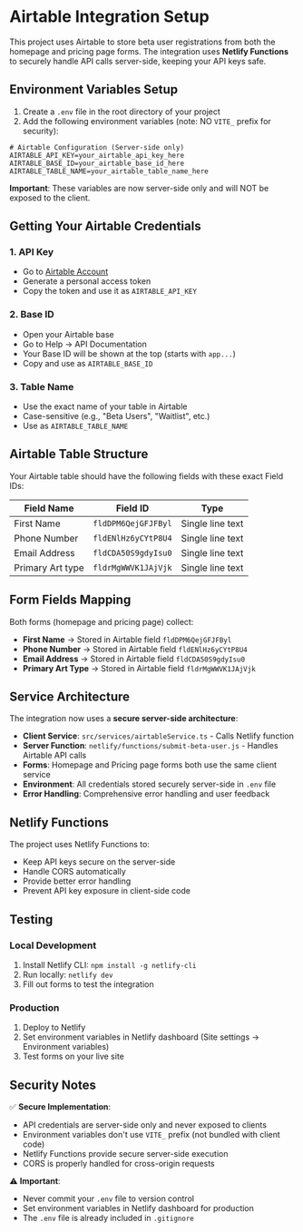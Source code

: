 # Airtable Integration Setup

This project uses Airtable to store beta user registrations from both the homepage and pricing page forms. The integration uses **Netlify Functions** to securely handle API calls server-side, keeping your API keys safe.

## Environment Variables Setup

1. Create a `.env` file in the root directory of your project
2. Add the following environment variables (note: NO `VITE_` prefix for security):

```env
# Airtable Configuration (Server-side only)
AIRTABLE_API_KEY=your_airtable_api_key_here
AIRTABLE_BASE_ID=your_airtable_base_id_here
AIRTABLE_TABLE_NAME=your_airtable_table_name_here
```

**Important**: These variables are now server-side only and will NOT be exposed to the client.

## Getting Your Airtable Credentials

### 1. API Key
- Go to [Airtable Account](https://airtable.com/account)
- Generate a personal access token
- Copy the token and use it as `AIRTABLE_API_KEY`

### 2. Base ID
- Open your Airtable base
- Go to Help → API Documentation
- Your Base ID will be shown at the top (starts with `app...`)
- Copy and use as `AIRTABLE_BASE_ID`

### 3. Table Name
- Use the exact name of your table in Airtable
- Case-sensitive (e.g., "Beta Users", "Waitlist", etc.)
- Use as `AIRTABLE_TABLE_NAME`

## Airtable Table Structure

Your Airtable table should have the following fields with these exact Field IDs:

| Field Name | Field ID | Type |
|------------|----------|------|
| First Name | `fldDPM6QejGFJFByl` | Single line text |
| Phone Number | `fldENlHz6yCYtP8U4` | Single line text |
| Email Address | `fldCDA50S9gdyIsu0` | Single line text |
| Primary Art type | `fldrMgWWVK1JAjVjk` | Single line text |

## Form Fields Mapping

Both forms (homepage and pricing page) collect:
- **First Name** → Stored in Airtable field `fldDPM6QejGFJFByl`
- **Phone Number** → Stored in Airtable field `fldENlHz6yCYtP8U4`
- **Email Address** → Stored in Airtable field `fldCDA50S9gdyIsu0`
- **Primary Art Type** → Stored in Airtable field `fldrMgWWVK1JAjVjk`

## Service Architecture

The integration now uses a **secure server-side architecture**:

- **Client Service**: `src/services/airtableService.ts` - Calls Netlify function
- **Server Function**: `netlify/functions/submit-beta-user.js` - Handles Airtable API calls
- **Forms**: Homepage and Pricing page forms both use the same client service
- **Environment**: All credentials stored securely server-side in `.env` file
- **Error Handling**: Comprehensive error handling and user feedback

## Netlify Functions

The project uses Netlify Functions to:
- Keep API keys secure on the server-side
- Handle CORS automatically
- Provide better error handling
- Prevent API key exposure in client-side code

## Testing

### Local Development
1. Install Netlify CLI: `npm install -g netlify-cli`
2. Run locally: `netlify dev`
3. Fill out forms to test the integration

### Production
1. Deploy to Netlify
2. Set environment variables in Netlify dashboard (Site settings → Environment variables)
3. Test forms on your live site

## Security Notes

✅ **Secure Implementation**:
- API credentials are server-side only and never exposed to clients
- Environment variables don't use `VITE_` prefix (not bundled with client code)
- Netlify Functions provide secure server-side execution
- CORS is properly handled for cross-origin requests

⚠️ **Important**:
- Never commit your `.env` file to version control
- Set environment variables in Netlify dashboard for production
- The `.env` file is already included in `.gitignore`
